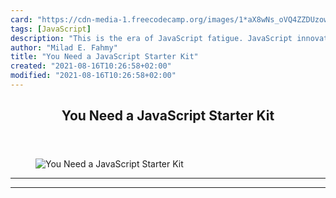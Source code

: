 ```yaml
---
card: "https://cdn-media-1.freecodecamp.org/images/1*aX8wNs_oVQ4ZZDUzowiolg.jpeg"
tags: [JavaScript]
description: "This is the era of JavaScript fatigue. JavaScript innovation "
author: "Milad E. Fahmy"
title: "You Need a JavaScript Starter Kit"
created: "2021-08-16T10:26:58+02:00"
modified: "2021-08-16T10:26:58+02:00"
---
```

<div class="site-wrapper">
<main id="site-main" class="site-main outer">
<div class="inner">
<article class="post-full post tag-javascript tag-react tag-angularjs tag-software-development tag-web-development ">
<header class="post-full-header">
<h1 class="post-full-title">You Need a JavaScript Starter Kit</h1>
</header>
<figure class="post-full-image">
<picture>
<source media="(max-width: 700px)" sizes="1px" srcset="data:image/gif;base64,R0lGODlhAQABAIAAAAAAAP///yH5BAEAAAAALAAAAAABAAEAAAIBRAA7 1w">
<source media="(min-width: 701px)" sizes="(max-width: 800px) 400px,
(max-width: 1170px) 700px,
1400px" srcset="https://cdn-media-1.freecodecamp.org/images/1*aX8wNs_oVQ4ZZDUzowiolg.jpeg 300w,
https://cdn-media-1.freecodecamp.org/images/1*aX8wNs_oVQ4ZZDUzowiolg.jpeg 600w,
https://cdn-media-1.freecodecamp.org/images/1*aX8wNs_oVQ4ZZDUzowiolg.jpeg 1000w,
https://cdn-media-1.freecodecamp.org/images/1*aX8wNs_oVQ4ZZDUzowiolg.jpeg 2000w">
<img onerror="this.style.display='none'" src="https://cdn-media-1.freecodecamp.org/images/1*aX8wNs_oVQ4ZZDUzowiolg.jpeg" alt="You Need a JavaScript Starter Kit">
</picture>
</figure>
<section class="post-full-content">
<div class="post-content">
</div>
<hr>
<hr>
</section>
</article>
</div>
</main>
</div>
<!-- Google Tag Manager (noscript) -->
<!-- End Google Tag Manager (noscript) -->
